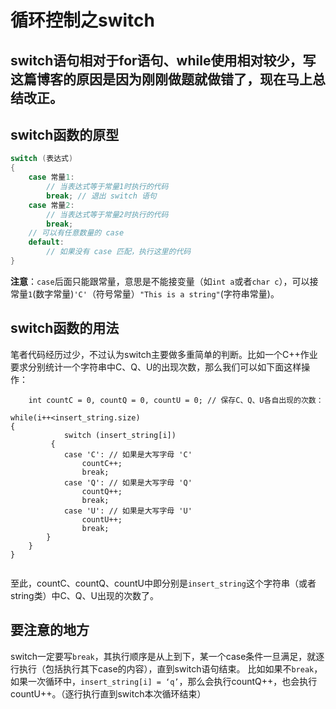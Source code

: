 # 循环控制之switch

**switch**语句相对于**for**语句、**while**使用相对较少，写这篇博客的原因是因为刚刚做题就做错了，现在马上总结改正。
---
## switch函数的原型
``` C++
switch (表达式) 
{
    case 常量1:
        // 当表达式等于常量1时执行的代码
        break; // 退出 switch 语句
    case 常量2:
        // 当表达式等于常量2时执行的代码
        break;
    // 可以有任意数量的 case
    default:
        // 如果没有 case 匹配，执行这里的代码
}
```
**注意**：`case`后面只能跟常量，意思是不能接变量（如`int a`或者`char c`），可以接常量`1`(数字常量)`'C'`（符号常量）`"This is a string"`(字符串常量)。

## switch函数的用法
笔者代码经历过少，不过认为switch主要做多重简单的判断。比如一个C++作业要求分别统计一个字符串中C、Q、U的出现次数，那么我们可以如下面这样操作：
```
    int countC = 0, countQ = 0, countU = 0; // 保存C、Q、U各自出现的次数：

while(i++<insert_string.size)
{
            switch (insert_string[i])
         { 
            case 'C': // 如果是大写字母 'C'
                countC++;
                break;
            case 'Q': // 如果是大写字母 'Q'
                countQ++;
                break;
            case 'U': // 如果是大写字母 'U'
                countU++;
                break;
        }
    }
}
  
```
至此，countC、countQ、countU中即分别是`insert_string`这个字符串（或者string类）中C、Q、U出现的次数了。

## 要注意的地方
switch一定要写`break`，其执行顺序是从上到下，某一个case条件一旦满足，就逐行执行（包括执行其下case的内容），直到switch语句结束。
比如如果不`break`，如果一次循环中，`insert_string[i] = ‘q’`，那么会执行countQ++，也会执行countU++。（逐行执行直到switch本次循环结束）
